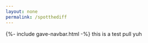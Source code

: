 ```yaml
---
layout: none
permalink: /spotthediff
---
```


{%- include gave-navbar.html -%}
this is a test pull yuh